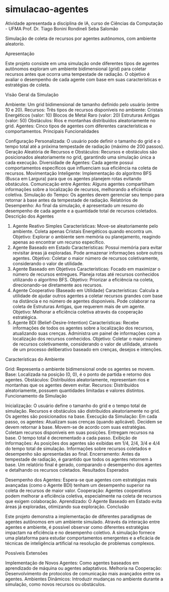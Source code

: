 # simulacao-agentes
Atividade apresentada a disciplina de IA, curso de Ciências da Computação - UFMA
Prof. Dr. Tiago Bonini
Rondineli Seba Salomão

Simulação de coleta de recursos por agentes autônomos, com ambiente aleatorio.

Apresentação

Este projeto consiste em uma simulação onde diferentes tipos de agentes autônomos exploram um ambiente bidimensional (grid) para coletar recursos antes que ocorra uma tempestade de radiação. O objetivo é avaliar o desempenho de cada agente com base em suas características e estratégias de coleta.

Visão Geral da Simulação

Ambiente: Um grid bidimensional de tamanho definido pelo usuário (entre 10 e 20).
Recursos: Três tipos de recursos disponíveis no ambiente:
Cristais Energéticos (valor: 10)
Blocos de Metal Raro (valor: 20)
Estruturas Antigas (valor: 50)
Obstáculos: Rios e montanhas distribuídos aleatoriamente no grid.
Agentes: Cinco tipos de agentes com diferentes características e comportamentos.
Principais Funcionalidades

Configuração Personalizada: O usuário pode definir o tamanho do grid e o tempo total até a próxima tempestade de radiação (máximo de 200 passos).
Geração Aleatória de Recursos e Obstáculos: Recursos e obstáculos são posicionados aleatoriamente no grid, garantindo uma simulação única a cada execução.
Diversidade de Agentes: Cada agente possui comportamentos específicos que influenciam sua eficiência na coleta de recursos.
Movimentação Inteligente: Implementação do algoritmo BFS (Busca em Largura) para que os agentes planejem rotas evitando obstáculos.
Comunicação entre Agentes: Alguns agentes compartilham informações sobre a localização de recursos, melhorando a eficiência coletiva.
Simulação do Tempo: Os agentes devem gerenciar seu tempo para retornar à base antes da tempestade de radiação.
Relatórios de Desempenho: Ao final da simulação, é apresentado um resumo do desempenho de cada agente e a quantidade total de recursos coletados.
Descrição dos Agentes

1. Agente Reativo Simples
Características:
Move-se aleatoriamente pelo ambiente.
Coleta apenas Cristais Energéticos quando encontra um.
Objetivo: Explorar o ambiente sem memória ou planejamento, reagindo apenas ao encontrar um recurso específico.
2. Agente Baseado em Estado
Características:
Possui memória para evitar revisitar áreas já exploradas.
Pode armazenar informações sobre outros agentes.
Objetivo: Coletar o maior número de recursos coletivamente, considerando o valor de utilidade.
3. Agente Baseado em Objetivos
Características:
Focado em maximizar o número de recursos entregues.
Planeja rotas até recursos conhecidos utilizando o algoritmo BFS.
Objetivo: Priorizar a eficiência na coleta, direcionando-se diretamente aos recursos.
4. Agente Cooperativo (Baseado em Utilidade)
Características:
Calcula a utilidade de ajudar outros agentes a coletar recursos grandes com base na distância e no número de agentes disponíveis.
Pode colaborar na coleta de Estruturas Antigas, que requerem mais de um agente.
Objetivo: Melhorar a eficiência coletiva através da cooperação estratégica.
5. Agente BDI (Belief-Desire-Intention)
Características:
Recebe informações de todos os agentes sobre a localização dos recursos, atualizando suas crenças.
Administra um painel de informações com a localização dos recursos conhecidos.
Objetivo: Coletar o maior número de recursos coletivamente, considerando o valor de utilidade, através de um processo deliberativo baseado em crenças, desejos e intenções.

Características do Ambiente

Grid: Representa o ambiente bidimensional onde os agentes se movem.
Base: Localizada na posição (0, 0), é o ponto de partida e retorno dos agentes.
Obstáculos: Distribuídos aleatoriamente, representam rios e montanhas que os agentes devem evitar.
Recursos: Distribuídos aleatoriamente, possuem quantidades limitadas e valores distintos.
Funcionamento da Simulação

Inicialização:
O usuário define o tamanho do grid e o tempo total de simulação.
Recursos e obstáculos são distribuídos aleatoriamente no grid.
Os agentes são posicionados na base.
Execução da Simulação:
Em cada passo, os agentes:
Atualizam suas crenças (quando aplicável).
Decidem se devem retornar à base.
Movem-se de acordo com suas estratégias.
Coletam recursos disponíveis em suas posições.
Entregam recursos na base.
O tempo total é decrementado a cada passo.
Exibição de Informações:
As posições dos agentes são exibidas em 1/4, 2/4, 3/4 e 4/4 do tempo total de simulação.
Informações sobre recursos coletados e desempenho são apresentadas ao final.
Encerramento:
Antes da tempestade de radiação, é garantido que todos os agentes retornem à base.
Um relatório final é gerado, comparando o desempenho dos agentes e detalhando os recursos coletados.
Resultados Esperados

Desempenho dos Agentes: Espera-se que agentes com estratégias mais avançadas (como o Agente BDI) tenham um desempenho superior na coleta de recursos de maior valor.
Cooperação: Agentes cooperativos podem melhorar a eficiência coletiva, especialmente na coleta de recursos que exigem colaboração.
Aprendizado: O Agente Baseado em Estado evita áreas já exploradas, otimizando sua exploração.
Conclusão

Este projeto demonstra a implementação de diferentes paradigmas de agentes autônomos em um ambiente simulado. Através da interação entre agentes e ambiente, é possível observar como diferentes estratégias impactam na eficiência e no desempenho coletivo. A simulação fornece uma plataforma para estudar comportamentos emergentes e a eficácia de técnicas de inteligência artificial na resolução de problemas complexos.

Possíveis Extensões

Implementação de Novos Agentes: Como agentes baseados em aprendizado de máquina ou agentes adaptativos.
Melhoria na Cooperação: Desenvolvimento de protocolos de comunicação mais avançados entre os agentes.
Ambientes Dinâmicos: Introduzir mudanças no ambiente durante a simulação, como novos recursos ou obstáculos.



